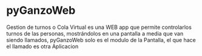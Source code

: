 pyGanzoWeb
==========

Gestion de turnos o Cola Virtual es una WEB app que permite controlarlos turnos de las personas, mostrándolos en una pantalla a media que van siendo llamados, pyGanzoWeb solo es el modulo de la Pantalla, el que hace el llamado es otra Aplicacion
